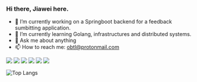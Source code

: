 ### Hi there, Jiawei here.

- 🔭 I’m currently working on a Springboot backend for a feedback sumbitting application.
- 🌱 I’m currently learning Golang, infrastructures and distributed systems.
- 💬 Ask me about anything
- 📫 How to reach me: obtl@protonmail.com

![](https://img.shields.io/badge/React-20232A?style=for-the-badge&logo=react&logoColor=61DAFB)
![](https://img.shields.io/badge/next.js-000000?style=for-the-badge&logo=next.js&logoColor=white)
![](https://img.shields.io/badge/Spring-6DB33F?style=for-the-badge&logo=spring&logoColor=white)
![](https://img.shields.io/badge/PostgreSQL-316192?style=for-the-badge&logo=postgresql&logoColor=white)
![](https://img.shields.io/badge/Linux-FCC624?style=for-the-badge&logo=linux&logoColor=black)
![](https://img.shields.io/badge/Ethereum-A6A9AA?style=for-the-badge&logo=ethereum&logoColor=white)

![Top Langs](https://github-readme-stats.vercel.app/api/top-langs/?username=abc1929)


